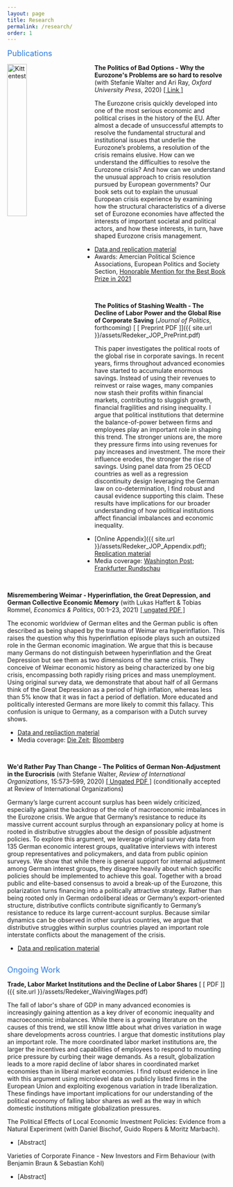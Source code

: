 ```yaml
---
layout: page
title: Research
permalink: /research/
order: 1
---
```

<font size="+1">
<span style="color:#2a7ae2"> Publications  </span> </font> 

<br>

<img src="http://www.nilsredeker.com/assets/oup.jpeg" alt="Kittentest
"
	title="" width="30%" height="30%"  
	style="float: left; padding-right: 50px;"/>

**The Politics of Bad Options - Why the Eurozone's Problems are so hard to resolve** (with Stefanie Walter and Ari Ray, *Oxford University Press*, 2020) [[ Link ]](https://global.oup.com/academic/product/the-politics-of-bad-options-9780198857013?cc=de&lang=en&)


The Eurozone crisis quickly developed into one of the most serious economic and political crises in the history of the EU. After almost a decade of unsuccessful attempts to resolve the fundamental structural and institutional issues that underlie the Eurozone’s problems, a resolution of the crisis remains elusive. How can we understand the difficulties to resolve the Eurozone crisis? And how can we understand the unusual approach to crisis resolution pursued by European governments? 
Our book sets out to explain the unusual European crisis experience by examining how the structural characteristics of a diverse set of Eurozone economies have affected the interests of important societal and political actors, and how these interests, in turn, have shaped Eurozone crisis management.

+ [Data and replication material](https://forsbase.unil.ch/project/study-public-overview/17139/0/)
+ Awards:  Amercian Political Science Associations, European Politics and Society Section, [Honorable Mention for the Best Book Prize in 2021](https://connect.apsanet.org/s21/awards/)

<br>

**The Politics of Stashing Wealth - The Decline of Labor Power and the Global Rise of Corporate Saving**  (*Journal of Politics*, forthcoming) [ [ Preprint PDF ]]({{ site.url }}/assets/Redeker_JOP_PrePrint.pdf)

This paper investigates the political roots of the global rise in corporate savings. In recent years, firms throughout advanced economies have started to accumulate enormous savings. Instead of using their revenues to reinvest or raise wages, many companies now stash their profits within financial markets, contributing to sluggish growth, financial fragilities and rising inequality. I argue that political institutions that determine the balance-of-power between firms and employees play an important role in shaping this trend. The stronger unions are, the more they pressure firms into using revenues for pay increases and investment. The more their influence erodes, the stronger the rise of savings.  Using panel data from 25 OECD countries as well as a regression discontinuity design leveraging the German law on co-determination, I find robust and causal evidence supporting this claim. These results have implications for our broader understanding of how political institutions affect financial imbalances and economic inequality.

+ [Online Appendix]({{ site.url }}/assets/Redeker_JOP_Appendix.pdf); [Replication material](https://dataverse.harvard.edu/dataset.xhtml?persistentId=doi%3A10.7910%2FDVN%2F9H3DFP)
+ Media coverage:  [Washington Post](https://www.washingtonpost.com/opinions/2019/05/31/what-marco-rubio-gets-right-wrong-about-decline-american-investment/); [Frankfurter Rundschau](https://www.fr.de/politik/konjunktur-aktionaere-profitieren-arbeitnehmer-verlieren-12233915.html) 

<br>

**Misremembering Weimar - Hyperinflation, the Great Depression, and German Collective Economic Memory** (with Lukas Haffert & Tobias Rommel, *Economics & Politics*, 00:1–23, 2021) [ [ ungated PDF ]](https://onlinelibrary.wiley.com/doi/full/10.1111/ecpo.12182?casa_token=mjQH-dZT5t8AAAAA%3A2ZeiDYJUINNfVpo4qWp5_L5DOagWQMGLRWU5ClLOI_VtX1RO4YTbcc5tODUf0Lux5jN3XVRtzCSrlik1)

The economic worldview of German elites and the German public is often described as being shaped by the trauma of Weimar era hyperinflation. This raises the question why this hyperinflation episode plays such an outsized role in the German economic imagination. We argue that this is because many Germans do not distinguish between hyperinflation and the Great Depression but see them as two dimensions of the same crisis. They conceive of Weimar economic history as being characterized by one big crisis, encompassing both rapidly rising prices and mass unemployment. Using original survey data, we demonstrate that about half of all Germans think of the Great Depression as a period of high inflation, whereas less than 5% know that it was in fact a period of deflation. More educated and politically interested Germans are more likely to commit this fallacy. This confusion is unique to Germany, as a comparison with a Dutch survey shows.

+ [Data and repliaction material](https://onlinelibrary.wiley.com/action/downloadSupplement?doi=10.1111%2Fecpo.12182&file=ecpo12182-sup-0002-supinfo.zip)
+ Media coverage:  [Die Zeit](https://www.zeit.de/wirtschaft/2019-10/konjunktur-geschichte-inflation-ezb-angst#comments); [Bloomberg](https://bloom.bg/329ZYcQ) 
<br>

**We'd Rather Pay Than Change - The Politics of German Non-Adjustment in the Eurocrisis** (with Stefanie Walter, *Review of International Organizations*, 15:573–599, 2020)  [ [ Ungated PDF ]](https://link.springer.com/article/10.1007/s11558-020-09390-1) (conditionally accepted at Review of International Organizations)

Germany’s large current account surplus has been widely criticized, especially against the backdrop of the role of macroeconomic imbalances in the Eurozone crisis. We argue that Germany’s resistance to reduce its massive current account surplus through an expansionary policy at home is rooted in distributive struggles about the design of possible adjustment policies. To explore this argument, we leverage original survey data from 135 German economic interest groups, qualitative interviews with interest group representatives and policymakers, and data from public opinion surveys. We show that while there is general support for internal adjustment among German interest groups, they disagree heavily about which specific policies should be implemented to achieve this goal. Together with a broad public and elite-based consensus to avoid a break-up of the Eurozone, this polarization turns financing into a politically attractive strategy. Rather than being rooted only in German ordoliberal ideas or Germany’s export-oriented structure, distributive conflicts contribute significantly to Germany’s resistance to reduce its large current-account surplus. Because similar dynamics can be observed in other surplus countries, we argue that distributive struggles within surplus countries played an important role interstate conflicts about the management of the crisis.

+ [Data and replication material](https://static-content.springer.com/esm/art%3A10.1007%2Fs11558-020-09390-1/MediaObjects/11558_2020_9390_MOESM1_ESM.zip)

<br>

<font size="+1">
<span style="color:#2a7ae2"> Ongoing Work  </span> </font> <br>

**Trade, Labor Market Institutions and the Decline of Labor Shares**  [ [ PDF ]]({{ site.url }}/assets/Redeker_WaivingWages.pdf)

The fall of labor's share of GDP in many advanced economies is increasingly gaining attention as a key driver of economic inequality and macroeconomic imbalances. While there is a growing literature on the causes of this trend, we still know little about what drives variation in wage share developments across countries. I argue that domestic institutions play an important role. The more coordinated labor market institutions are, the larger the incentives and capabilities of employees to respond to mounting price pressure by curbing their wage demands. As a result, globalization leads to a more rapid decline of labor shares in coordinated market economies than in liberal market economies. I find robust evidence in line with this argument using microlevel data on publicly listed firms in the European Union and exploiting exogenous variation in trade liberalization. These findings have important implications for our understanding of the political economy of falling labor shares as well as the way in which domestic institutions mitigate globalization pressures. 

The Political Effects of Local Economic Investment Policies: Evidence from a Natural Experiment (with Daniel Bischof, Guido Ropers & Moritz Marbach).
+ [Abstract]  

Varieties of Corporate Finance - New Investors and Firm Behaviour (with Benjamin Braun  & Sebastian Kohl)
+ [Abstract]  


[jekyll-organization]: https://github.com/jekyll
